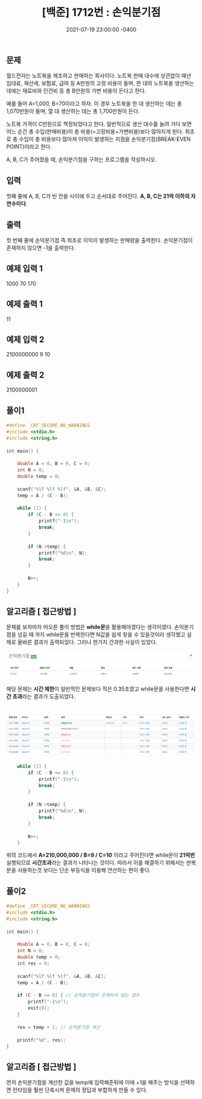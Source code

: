 ﻿---
title: "[백준] 1712번 : 손익분기점"
date: 2021-07-19 23:00:00 -0400
categories:
- 백준
tags:
- 백준
- 알고리즘
- 단계별 풀어보기
---

## 문제
월드전자는 노트북을 제조하고 판매하는 회사이다. 노트북 판매 대수에 상관없이 매년 임대료, 재산세, 보험료, 급여 등 A만원의 고정 비용이 들며, 한 대의 노트북을 생산하는 데에는 재료비와 인건비 등 총 B만원의 가변 비용이 든다고 한다.

예를 들어 A=1,000, B=70이라고 하자. 이 경우 노트북을 한 대 생산하는 데는 총 1,070만원이 들며, 열 대 생산하는 데는 총 1,700만원이 든다.

노트북 가격이 C만원으로 책정되었다고 한다. 일반적으로 생산 대수를 늘려 가다 보면 어느 순간 총 수입(판매비용)이 총 비용(=고정비용+가변비용)보다 많아지게 된다. 최초로 총 수입이 총 비용보다 많아져 이익이 발생하는 지점을 손익분기점(BREAK-EVEN POINT)이라고 한다.

A, B, C가 주어졌을 때, 손익분기점을 구하는 프로그램을 작성하시오.

## 입력

첫째 줄에 A, B, C가 빈 칸을 사이에 두고 순서대로 주어진다. **A, B, C는 21억 이하의 자연수이다**.

## 출력

첫 번째 줄에 손익분기점 즉 최초로 이익이 발생하는 판매량을 출력한다. 손익분기점이 존재하지 않으면 -1을 출력한다.

## 예제 입력 1
1000 70 170

## 예제 출력 1
11

## 예제 입력 2
2100000000 9 10

## 예제 출력 2
2100000001

## 풀이1
```c
#define _CRT_SECURE_NO_WARNINGS
#include <stdio.h>
#include <string.h>

int main() {
	
	double A = 0, B = 0, C = 0;
	int N = 0;
	double temp = 0;

	scanf("%lf %lf %lf", &A, &B, &C);
	temp = A / (C - B);

	while (1) { 
		if (C - B <= 0) {
			printf("-1\n");
			break;
		}

		if (N >temp) {
			printf("%d\n", N);
			break;
		}

		N++;
	}
}
```



## 알고리즘 [ 접근방법 ]

문제를 보자마자 떠오른 풀이 방법은 **while문**을 활용해야겠다는 생각이였다.  손익분기점을 넘길 때 까지 while문을 반복한다면 N값을 쉽게 찾을 수 있을것이라 생각했고 실제로 올바른 결과가 출력되었다. 그러나 한가지 간과한 사실이 있었다. <br><br>
![enter image description here](https://github.com/idkim97/idkim97.github.io/blob/master/img/%EB%B0%B1%EC%A4%801712%EB%B2%88.png?raw=true)



해당 문제는 **시간 제한**이 일반적인 문제보다 적은 0.35초였고 while문을 사용한다면 **시간 초과**라는 결과가 도출되었다.
<br><br>

![enter image description here](https://github.com/idkim97/idkim97.github.io/blob/master/img/%EB%B0%B1%EC%A4%801712%EB%B2%88%EC%8B%9C%EA%B0%84%EC%B4%88%EA%B3%BC.png?raw=true)

```c
    while (1) { 
    	if (C - B <= 0) {
    		printf("-1\n");
    		break;
    	}
    
    	if (N >temp) {
    		printf("%d\n", N);
    		break;
    	}
    
    	N++;
    }
```
위의 코드에서 **A=210,000,000 / B=9 / C=10** 이라고 주어진다면 while문이 **21억번** 실행되므로 **시간초과**라는 결과가 나타나는 것이다. 따라서 이를 해결하기 위해서는 반복문을 사용하는것 보다는 단순 부등식을 이용해 연산하는 편이 좋다.

## 풀이2
```c
#define _CRT_SECURE_NO_WARNINGS
#include <stdio.h>
#include <string.h>

int main() {

	double A = 0, B = 0, C = 0;
	int N = 0;
	double temp = 0;
	int res = 0;

	scanf("%lf %lf %lf", &A, &B, &C);
	temp = A / (C - B);

	if (C - B <= 0) { // 손익분기점이 존재하지 않는 경우
		printf("-1\n");
		exit(0);
	}

	res = temp + 1; // 손익분기점 계산

	printf("%d", res);
}
```
## 알고리즘 [ 접근방법 ]

먼저 손익분기점을 계산한 값을 temp에 입력해준뒤에 이에 +1을 해주는 방식을 선택하면 런타임을 훨씬 단축시켜 문제의 정답과 부합하게 만들 수 있다.






